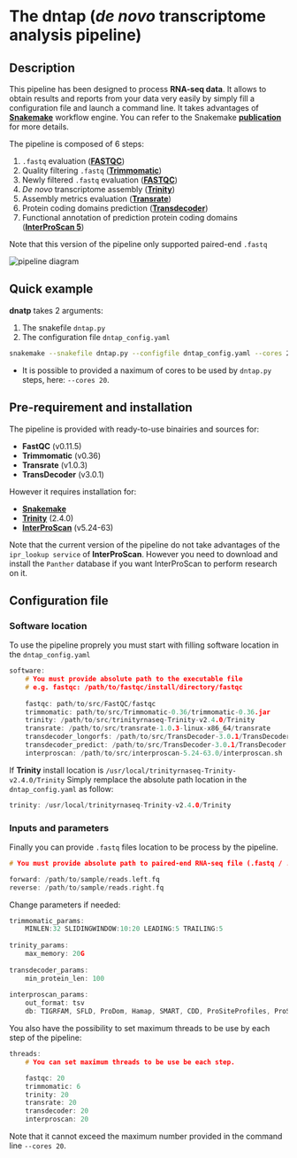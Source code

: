 # The dntap (*de novo* transcriptome analysis pipeline)

## Description
This pipeline has been designed to process **RNA-seq data**. It allows to obtain results and reports from your data very easily by simply fill a configuration file and launch a command line. 
It takes advantages of **[Snakemake](https://snakemake.readthedocs.io/en/stable/)** workflow engine. You can refer to the Snakemake **[publication](https://academic.oup.com/bioinformatics/article/28/19/2520/290322/Snakemake-a-scalable-bioinformatics-workflow)** for more details.

The pipeline is composed of 6 steps:
1. `.fastq` evaluation (**[FASTQC](https://www.bioinformatics.babraham.ac.uk/projects/fastqc/)**)
2. Quality filtering `.fastq` (**[Trimmomatic](http://www.usadellab.org/cms/?page=trimmomatic)**)
3. Newly filtered `.fastq` evaluation (**[FASTQC](https://www.bioinformatics.babraham.ac.uk/projects/fastqc/)**)
4. *De novo* transcriptome assembly (**[Trinity](https://github.com/trinityrnaseq/trinityrnaseq/wiki)**)
5. Assembly metrics evaluation (**[Transrate](http://hibberdlab.com/transrate/)**)
6. Protein coding domains prediction (**[Transdecoder](https://transdecoder.github.io/)**)
7. Functional annotation of prediction protein coding domains (**[InterProScan 5](https://github.com/ebi-pf-team/interproscan/wiki/HowToRun)**)

Note that this version of the pipeline only supported paired-end `.fastq`

![pipeline diagram](https://github.com/arnaudmeng/dntap/extra/diag1.png)

## Quick example

**dnatp** takes 2 arguments: 
1. The snakefile `dntap.py` 
2. The configuration file `dntap_config.yaml`

```bash
snakemake --snakefile dntap.py --configfile dntap_config.yaml --cores 20
```
+ It is possible to provided a naximum of cores to be used by `dntap.py` steps, here: `--cores 20`.

## Pre-requirement and installation

The pipeline is provided with ready-to-use binairies and sources for:

+ **FastQC** (v0.11.5)
+ **Trimmomatic** (v0.36)
+ **Transrate** (v1.0.3)
+ **TransDecoder** (v3.0.1)

However it requires installation for:

+ **[Snakemake](http://snakemake.readthedocs.io/en/stable/getting_started/installation.html)**
+ **[Trinity](https://github.com/trinityrnaseq/trinityrnaseq/wiki/Installing-Trinity)** (2.4.0)
+ **[InterProScan](https://github.com/ebi-pf-team/interproscan/wiki/HowToDownload)** (v5.24-63)

Note that the current version of the pipeline do not take advantages of the `ipr_lookup service` of **InterProScan**. 
However you need to download and install the `Panther` database if you want InterProScan to perform research on it.       

## Configuration file

### Software location

To use the pipeline proprely you must start with filling software location in the `dntap_config.yaml`
```h
software:
    # You must provide absolute path to the executable file
    # e.g. fastqc: /path/to/fastqc/install/directory/fastqc
    
    fastqc: path/to/src/FastQC/fastqc
    trimmomatic: path/to/src/Trimmomatic-0.36/trimmomatic-0.36.jar
    trinity: /path/to/src/trinityrnaseq-Trinity-v2.4.0/Trinity
    transrate: /path/to/src/transrate-1.0.3-linux-x86_64/transrate
    transdecoder_longorfs: /path/to/src/TransDecoder-3.0.1/TransDecoder.LongOrfs
    transdecoder_predict: /path/to/src/TransDecoder-3.0.1/TransDecoder.Predict
    interproscan: /path/to/src/interproscan-5.24-63.0/interproscan.sh
```

If **Trinity** install location is `/usr/local/trinityrnaseq-Trinity-v2.4.0/Trinity`
Simply remplace the absolute path location in the `dntap_config.yaml` as follow:
```h
trinity: /usr/local/trinityrnaseq-Trinity-v2.4.0/Trinity
```

### Inputs and parameters

Finally you can provide `.fastq` files location to be process by the pipeline.
```h
# You must provide absolute path to paired-end RNA-seq file (.fastq / .fq).

forward: /path/to/sample/reads.left.fq
reverse: /path/to/sample/reads.right.fq
```

Change parameters if needed:
```h
trimmomatic_params:
    MINLEN:32 SLIDINGWINDOW:10:20 LEADING:5 TRAILING:5
    
trinity_params:
    max_memory: 20G
    
transdecoder_params:
    min_protein_len: 100
    
interproscan_params:
    out_format: tsv
    db: TIGRFAM, SFLD, ProDom, Hamap, SMART, CDD, ProSiteProfiles, ProSitePatterns, SUPERFAMILY, PRINTS, PANTHER, Gene3D, PIRSF, Pfam, Coils
```

You also have the possibility to set maximum threads to be use by each step of the pipeline:
```h
threads:
    # You can set maximum threads to be use be each step.

    fastqc: 20
    trimmomatic: 6
    trinity: 20
    transrate: 20
    transdecoder: 20
    interproscan: 20
```

Note that it cannot exceed the maximum number provided in the command line `--cores 20`.
